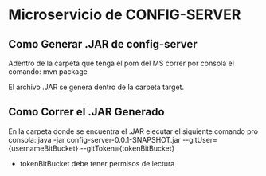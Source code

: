 # Microservicio de CONFIG-SERVER

## Como Generar .JAR de config-server

Adentro de la carpeta que tenga el pom del MS correr por consola el comando: mvn package

El archivo .JAR se genera dentro de la carpeta target.

## Como Correr el .JAR Generado

En la carpeta donde se encuentra el .JAR ejecutar el siguiente comando pro consola:
java -jar config-server-0.0.1-SNAPSHOT.jar --gitUser={usernameBitBucket}  --gitToken={tokenBitBucket}

- tokenBitBucket debe tener permisos de lectura

